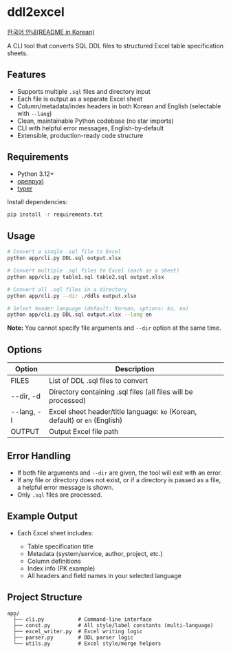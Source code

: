 # ddl2excel

[한국어 안내(README in Korean)](./README.ko.md)

A CLI tool that converts SQL DDL files to structured Excel table specification sheets.

## Features

- Supports multiple `.sql` files and directory input
- Each file is output as a separate Excel sheet
- Column/metadata/index headers in both Korean and English (selectable with `--lang`)
- Clean, maintainable Python codebase (no star imports)
- CLI with helpful error messages, English-by-default
- Extensible, production-ready code structure

## Requirements

- Python 3.12+
- [openpyxl](https://openpyxl.readthedocs.io/)
- [typer](https://typer.tiangolo.com/)

Install dependencies:
```bash
pip install -r requirements.txt
````

## Usage

```bash
# Convert a single .sql file to Excel
python app/cli.py DDL.sql output.xlsx

# Convert multiple .sql files to Excel (each as a sheet)
python app/cli.py table1.sql table2.sql output.xlsx

# Convert all .sql files in a directory
python app/cli.py --dir ./ddls output.xlsx

# Select header language (default: Korean, options: ko, en)
python app/cli.py DDL.sql output.xlsx --lang en
```

**Note:**
You cannot specify file arguments and `--dir` option at the same time.

## Options

| Option     | Description                                                                 |
| ---------- | --------------------------------------------------------------------------- |
| FILES      | List of DDL .sql files to convert                                           |
| --dir, -d  | Directory containing .sql files (all files will be processed)               |
| --lang, -l | Excel sheet header/title language: `ko` (Korean, default) or `en` (English) |
| OUTPUT     | Output Excel file path                                                      |

## Error Handling

* If both file arguments and `--dir` are given, the tool will exit with an error.
* If any file or directory does not exist, or if a directory is passed as a file, a helpful error message is shown.
* Only `.sql` files are processed.

## Example Output

* Each Excel sheet includes:

    * Table specification title
    * Metadata (system/service, author, project, etc.)
    * Column definitions
    * Index info (PK example)
    * All headers and field names in your selected language

## Project Structure

```
app/
  ├── cli.py           # Command-line interface
  ├── const.py         # All style/label constants (multi-language)
  ├── excel_writer.py  # Excel writing logic
  ├── parser.py        # DDL parser logic
  └── utils.py         # Excel style/merge helpers
```
